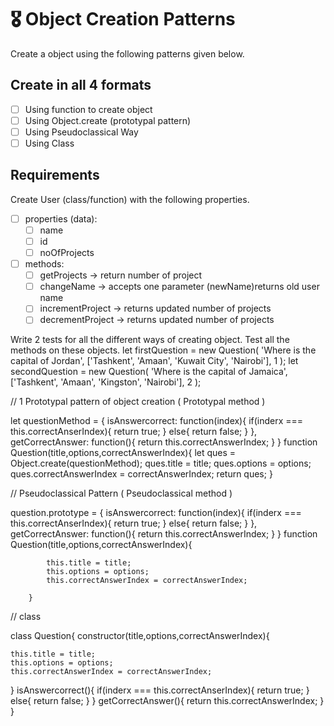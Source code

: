 # 🎖 Object Creation Patterns

Create a object using the following patterns given below.

## Create in all 4 formats

- [ ] Using function to create object
- [ ] Using Object.create (prototypal pattern)
- [ ] Using Pseudoclassical Way
- [ ] Using Class

## Requirements

Create User (class/function) with the following properties.

- [ ] properties (data):
  - [ ] name
  - [ ] id
  - [ ] noOfProjects
- [ ] methods:
  - [ ] getProjects -> return number of project
  - [ ] changeName -> accepts one parameter (newName)returns old user name
  - [ ] incrementProject -> returns updated number of projects
  - [ ] decrementProject -> returns updated number of projects

Write 2 tests for all the different ways of creating object. Test all the methods on these objects.
let firstQuestion = new Question(
    'Where is the capital of Jordan',
    ['Tashkent', 'Amaan', 'Kuwait City', 'Nairobi'],
    1
  );
  let secondQuestion = new Question(
    'Where is the capital of Jamaica',
    ['Tashkent', 'Amaan', 'Kingston', 'Nairobi'],
    2
  );

// 1 Prototypal pattern of object creation ( Prototypal method )

let questionMethod = {
    isAnswercorrect: function(index){
        if(inderx === this.correctAnserIndex){
            return true;
        }
    else{
        return false;
    }
},
    getCorrectAnswer: function(){
        return this.correctAnswerIndex;
    }
    }
        function Question(title,options,correctAnswerIndex){
            let ques = Object.create(questionMethod);
            ques.title = title;
            ques.options = options;
            ques.correctAnswerIndex = correctAnswerIndex;
            return ques;
        }

// Pseudoclassical Pattern ( Pseudoclassical method )

question.prototype = {
    isAnswercorrect: function(index){
        if(inderx === this.correctAnserIndex){
            return true;
        }
    else{
        return false;
    }
},
    getCorrectAnswer: function(){
        return this.correctAnswerIndex;
    }
    }
        function Question(title,options,correctAnswerIndex){
        
            this.title = title;
            this.options = options;
            this.correctAnswerIndex = correctAnswerIndex;
            
        }

// class

class Question{
    constructor(title,options,correctAnswerIndex){
        
    this.title = title;
    this.options = options;
    this.correctAnswerIndex = correctAnswerIndex;
    
}
    isAnswercorrect(){
        if(inderx === this.correctAnserIndex){
            return true;
        }
    else{
        return false;
    }
    }
    getCorrectAnswer(){
        return this.correctAnswerIndex;
    }
    }

